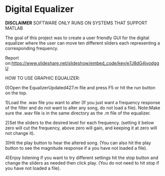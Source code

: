 # Digital Equalizer

**DISCLAIMER**
SOFTWARE ONLY RUNS ON SYSTEMS THAT SUPPORT MATLAB

The goal of this project was to create a user friendly GUI for the digital equalizer where the user can move ten different sliders each representing a corresponding frequency.

Report on:https://www.slideshare.net/slideshow/embed_code/key/e7J8dG4jvodggU

HOW TO USE GRAPHIC EQUALIZER:

0)Open the EqualizerUpdated427.m file and press F5 or hit the run button on the top.

1)Load the .wav file you want to alter (If you just want a frequency response of the filter and do not want to alter any song, do not load a file).
Note:Make sure the .wav file is in the same directory as the .m file of the equalizer.

2)Set the sliders to the desired level for each frequency. (setting it below zero will cut the frequency, above zero will gain, and keeping it at zero will not change it).

3)Hit the play button to hear the altered song. (You can also hit the play button to see the magnitude response if a you have not loaded a file).

4)Enjoy listening if you want to try different settings hit the stop button and change the sliders as needed then click play. (You do not need to hit stop if you have not loaded a file).

